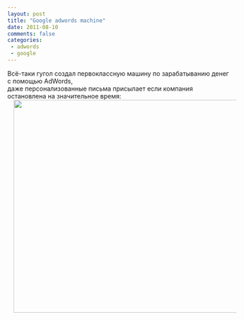 ```yaml
---
layout: post
title: "Google adwords machine"
date: 2011-08-10
comments: false
categories:
 - adwords
 - google
---
```



Всё-таки гугол создал первоклассную машину по зарабатыванию денег с помощью AdWords,<br />даже персонализованные письма присылает если компания остановлена на значительное время:<br /><a href="http://1.bp.blogspot.com/-MzHPXNnQa5g/TkH8DRaqE4I/AAAAAAAAC_U/BEXcXbSTsVQ/s1600/missing.png" imageanchor="1" style="margin-left: 1em; margin-right: 1em;"><img border="0" height="481" src="http://1.bp.blogspot.com/-MzHPXNnQa5g/TkH8DRaqE4I/AAAAAAAAC_U/BEXcXbSTsVQ/s640/missing.png" width="640" /></a></div><br /><span id="goog_164499130"></span><span id="goog_164499131"></span>
